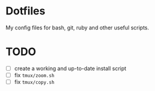 # Dotfiles

My config files for bash, git, ruby and other useful scripts.

# TODO

- [ ] create a working and up-to-date install script
- [ ] fix `tmux/zoom.sh`
- [ ] fix `tmux/copy.sh`
